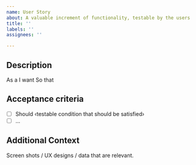 ```yaml
---
name: User Story
about: A valuable increment of functionality, testable by the users 
title: ''
labels: ''
assignees: ''

---
```


## Description
As a <persona or stakeholder type>
I want <some software feature>
So that <some business value>

## Acceptance criteria

- [ ] Should ‹testable condition that should be satisfied›
- [ ] …

## Additional Context
Screen shots / UX designs / data that are relevant.


